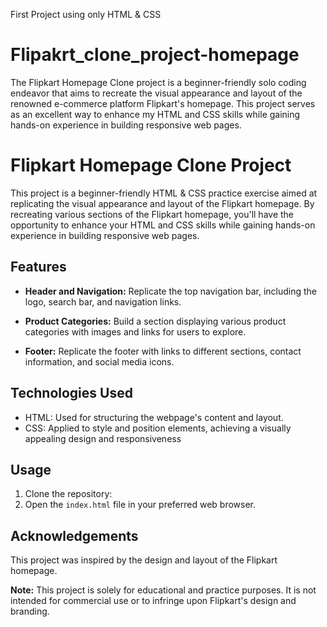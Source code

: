 First Project using only HTML & CSS


# Flipakrt_clone_project-homepage
The Flipkart Homepage Clone project is a beginner-friendly solo coding endeavor that aims to recreate the visual appearance and layout of the renowned e-commerce platform Flipkart's homepage. This project serves as an excellent way to enhance my HTML and CSS skills while gaining hands-on experience in building responsive web pages. 

# Flipkart Homepage Clone Project


This project is a beginner-friendly HTML & CSS practice exercise aimed at replicating the visual appearance and layout of the Flipkart homepage. By recreating various sections of the Flipkart homepage, you'll have the opportunity to enhance your HTML and CSS skills while gaining hands-on experience in building responsive web pages.

## Features

- **Header and Navigation:** Replicate the top navigation bar, including the logo, search bar, and navigation links.

- **Product Categories:** Build a section displaying various product categories with images and links for users to explore.

- **Footer:** Replicate the footer with links to different sections, contact information, and social media icons.

## Technologies Used

- HTML: Used for structuring the webpage's content and layout.
- CSS: Applied to style and position elements, achieving a visually appealing design and responsiveness

## Usage

1. Clone the repository:
2. Open the `index.html` file in your preferred web browser.

## Acknowledgements

This project was inspired by the design and layout of the Flipkart homepage.


**Note:** This project is solely for educational and practice purposes. It is not intended for commercial use or to infringe upon Flipkart's design and branding.

